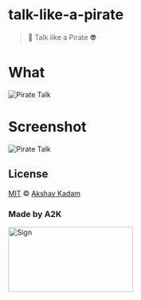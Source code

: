 # talk-like-a-pirate

> :boy: Talk like a Pirate :alien:

# What

![Pirate Talk](http://imgur.com/QP7tthh.png)

# Screenshot

![Pirate Talk](http://imgur.com/PAThruj.png)

## License

[MIT](LICENSE.md) © [Akshay Kadam](https://github.com/deadcoder0904)

### Made by A2K

<img src="http://imgur.com/jfmA33n.png" alt="Sign" width=250 height=130 />

